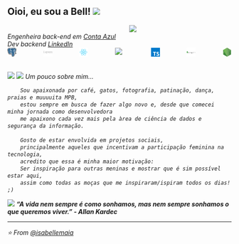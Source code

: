 <h2> Oioi, eu sou a Bell! <img src="https://media.giphy.com/media/mGcNjsfWAjY5AEZNw6/giphy.gif" width="50"></h2>
<img align='right' src="https://media.giphy.com/media/LHZyixOnHwDDy/giphy.gif" width="230">
<em><br>Engenheira back-end em <a href="https://ca.contaazul.com">Conta Azul</a>
<em><br>Dev backend <a href="https://www.linkedin.com/in/isabellemaia/">LinkedIn</a></br>
<div style="display:flex; justify-content: space-between;">
<img src="https://raw.githubusercontent.com/github/explore/80688e429a7d4ef2fca1e82350fe8e3517d3494d/topics/postgresql/postgresql.png" width="20px">
<img src="https://raw.githubusercontent.com/github/explore/80688e429a7d4ef2fca1e82350fe8e3517d3494d/topics/express/express.png" width="20px">
<img src="https://raw.githubusercontent.com/github/explore/80688e429a7d4ef2fca1e82350fe8e3517d3494d/topics/react/react.png" width="20px">
<img src="[https://raw.githubusercontent.com/github/explore/80688e429a7d4ef2fca1e82350fe8e3517d3494d/topics/java/java.png](https://www.flaticon.com/br/icone-gratis/java_5968282)" width="20px">
<img src="https://raw.githubusercontent.com/github/explore/80688e429a7d4ef2fca1e82350fe8e3517d3494d/topics/typescript/typescript.png" width="20px">
<img src=" https://raw.githubusercontent.com/github/explore/80688e429a7d4ef2fca1e82350fe8e3517d3494d/topics/mongodb/mongodb.png" width="20px">
<img src="https://raw.githubusercontent.com/github/explore/80688e429a7d4ef2fca1e82350fe8e3517d3494d/topics/nodejs/nodejs.png" width="20px">
</div>


</em>

<br>
<br>
<img src="https://i.pinimg.com/originals/9c/81/4e/9c814e1a6f168935573ad58da4b9c392.png" width="40">
<img src="https://media.giphy.com/media/VgCDAzcKvsR6OM0uWg/giphy.gif" width="50"> Um pouco sobre mim...  

```
    Sou apaixonada por café, gatos, fotografia, patinação, dança, praias e muuuuita MPB, 
    estou sempre em busca de fazer algo novo e, desde que comecei minha jornada como desenvolvedora
    me apaixono cada vez mais pela àrea de ciência de dados e segurança da informação.

    Gosto de estar envolvida em projetos sociais, 
    principalmente aqueles que incentivam a participação feminina na tecnologia, 
    acredito que essa é minha maior motivação:
    Ser inspiração para outras meninas e mostrar que é sim possível estar aqui, 
    assim como todas as moças que me inspiraram/ispiram todos os dias! ;)
```



<img src="https://media.giphy.com/media/LnQjpWaON8nhr21vNW/giphy.gif" width="60"> <em><b>“A vida nem sempre é como sonhamos, mas nem sempre sonhamos o que queremos viver.” - Allan Kardec</b>

---

⭐️ From [@isabellemaia](https://github.com/isabellemaia)

